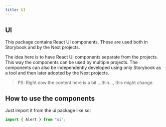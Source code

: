 ```yaml
---
title: UI
---
```


## UI

This package contains React UI components. These are used both in Storybook and by the Next projects.

The idea here is to have React UI components separate from the projects. This way the components can be used by multiple projects. The components can also be independently developed using only Storybook as a tool and then later adopted by the Next projects.

> PS: Right now the content here is a bit ...thin..., this might change.

## How to use the components

Just import it from the ui package like so:

```typescript
import { Alert } from "ui";
```
